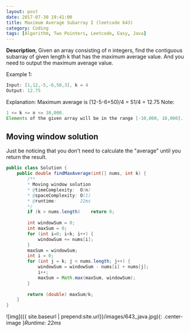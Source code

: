 ```yaml
---
layout: post
date: 2017-07-30 19:41:00
title: Maximum Average Subarray I (leetcode 643)
category: Coding
tags: [Algorithm, Two Pointers, Leetcode, Easy, Java]
---
```


**Description**,
Given an array consisting of n integers, find the contiguous subarray of given length k that has the maximum average value. And you need to output the maximum average value.

Example 1:
```java
Input: [1,12,-5,-6,50,3], k = 4
Output: 12.75
```
Explanation: Maximum average is (12-5-6+50)/4 = 51/4 = 12.75
Note:
```java
1 <= k <= n <= 30,000.
Elements of the given array will be in the range [-10,000, 10,000].
```

## Moving window solution
Just be noticing that you don't need to calculate the "average" until you return the result.

```java
public class Solution {
    public double findMaxAverage(int[] nums, int k) {
        /**
        * Moving window solution
        * @timeComplexity:  O(n)
        * @spaceComplexity: O(1)
        * @runtime:         22ms
        */
        if (k > nums.length)    return 0;
        
        int windowSum = 0;
        int maxSum = 0;
        for (int i=0; i<k; i++) {
            windowSum += nums[i];
        }
        maxSum = windowSum;
        int i = 0;
        for (int j = k; j < nums.length; j++) {
            windowSum = windowSum - nums[i] + nums[j];
            i++;
            maxSum = Math.max(maxSum, windowSum);
        }
        
        return (double) maxSum/k;
    }
}            
```

![img]({{ site.baseurl | prepend:site.url}}/images/643_java.jpg){: .center-image }*Runtime: 22ms*

